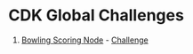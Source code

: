 # CDK Global Challenges

1. [Bowling Scoring Node](bowling-scoring-node/README.md) - [Challenge](bowling-scoring-node/Challenge.md)
